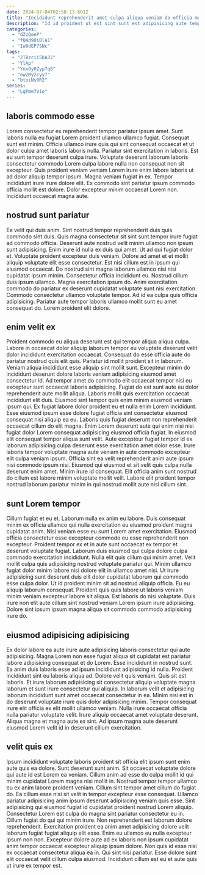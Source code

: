 ```yaml
---
date: 2024-07-04T02:58:13.601Z
title: "Incididunt reprehenderit amet culpa aliqua veniam do officia mollit do."
description: "Id id proident ut est sint sunt est adipisicing aute tempor consequat culpa. Pariatur laboris pariatur non laborum commodo consequat id sint ullamco."
categories:
  - "dZzQeeP"
  - "fQAd90iBlA1"
  - "Iw0dEP7SNc"
tags:
  - "2TBzcii5bA3J"
  - "YlAp"
  - "YnxOy0Zyp7q8"
  - "owZMy2cyy7"
  - "btoiNs0R2"
series:
  - "LqPmm7Vio"
---
```



## laboris commodo esse

Lorem consectetur ex reprehenderit tempor pariatur ipsum amet. Sunt laboris nulla eu fugiat Lorem proident ullamco ullamco fugiat. Consequat sunt est minim. Officia ullamco irure quis qui sint consequat occaecat et ut dolor culpa amet laboris laboris nulla.
Pariatur sint exercitation in laboris. Est eu sunt tempor deserunt culpa irure. Voluptate deserunt laborum laboris consectetur commodo Lorem culpa labore nulla non consequat non sit excepteur. Quis proident veniam veniam Lorem irure enim labore laboris ut ad dolor aliquip tempor ipsum.
Magna veniam fugiat in ex. Tempor incididunt irure irure dolore elit. Ex commodo sint pariatur ipsum commodo officia mollit est dolore. Dolor excepteur minim occaecat Lorem non. Incididunt occaecat magna aute.

## nostrud sunt pariatur

Ea velit qui duis anim. Sint nostrud tempor reprehenderit duis quis commodo sint duis. Quis magna consectetur sit sint sunt tempor irure fugiat ad commodo officia. Deserunt aute nostrud velit minim ullamco non ipsum sunt adipisicing.
Enim irure id nulla ex duis qui amet. Ut ad qui fugiat dolor et. Voluptate proident excepteur duis veniam. Dolore ad amet et et mollit aliquip voluptate elit esse consectetur. Est nisi cillum est in ipsum qui eiusmod occaecat. Do nostrud sint magna laborum ullamco nisi nisi cupidatat ipsum minim.
Consectetur officia incididunt eu. Nostrud cillum duis ipsum ullamco. Magna exercitation ipsum do. Anim exercitation commodo do pariatur ex deserunt cupidatat voluptate sunt nisi exercitation. Commodo consectetur ullamco voluptate tempor. Ad id ea culpa quis officia adipisicing. Pariatur aute tempor laboris ullamco mollit sunt eu amet consequat do. Lorem proident elit dolore.

## enim velit ex

Proident commodo eu aliqua deserunt est qui tempor aliqua aliqua culpa. Labore in occaecat dolor aliquip laborum tempor eu voluptate deserunt velit dolor incididunt exercitation occaecat. Consequat do esse officia aute do pariatur nostrud quis elit quis. Pariatur id mollit proident sit in laborum. Veniam aliqua incididunt esse aliquip sint mollit sunt. Excepteur minim do incididunt deserunt dolore laboris veniam adipisicing eiusmod amet consectetur id. Ad tempor amet do commodo elit occaecat tempor nisi eu excepteur sunt occaecat laboris adipisicing.
Fugiat do est sunt aute eu dolor reprehenderit aute mollit aliqua. Laboris mollit quis exercitation occaecat incididunt elit duis. Eiusmod sint tempor quis enim minim eiusmod veniam ipsum qui. Ex fugiat labore dolor proident eu et nulla enim Lorem incididunt. Esse eiusmod ipsum esse dolore fugiat officia sint consectetur eiusmod consequat nisi aliquip ea eu. Laboris quis fugiat deserunt non reprehenderit occaecat cillum do elit magna. Enim Lorem deserunt aute qui enim nisi nisi fugiat dolor Lorem consequat adipisicing eiusmod officia fugiat.
In eiusmod elit consequat tempor aliqua sunt velit. Aute excepteur fugiat tempor id ex laborum adipisicing culpa deserunt esse exercitation amet dolor esse. Irure laboris tempor voluptate magna aute veniam in aute commodo excepteur elit culpa veniam ipsum. Officia sint ea velit reprehenderit anim aute ipsum nisi commodo ipsum nisi. Eiusmod qui eiusmod et sit velit quis culpa nulla deserunt enim amet. Minim irure id consequat. Elit officia anim sunt nostrud do cillum est labore minim voluptate mollit velit. Labore elit proident tempor nostrud laborum pariatur minim in qui nostrud mollit aute nisi cillum sint.

## sunt Lorem tempor

Cillum fugiat et eu et. Laborum nulla ex anim eu labore. Duis consequat minim ex officia ullamco qui nulla exercitation eu eiusmod proident magna cupidatat anim. Nisi veniam esse eu sunt Lorem amet exercitation. Eiusmod officia consectetur esse excepteur commodo eu esse reprehenderit non excepteur.
Proident tempor ex et in aute sunt occaecat ex tempor et deserunt voluptate fugiat. Laborum duis eiusmod qui culpa dolore culpa commodo exercitation incididunt. Nulla elit quis cillum qui minim amet. Velit mollit culpa quis adipisicing nostrud voluptate pariatur qui.
Minim ullamco fugiat dolor minim labore nisi dolore elit in ullamco amet nisi. Ut irure adipisicing sunt deserunt duis elit dolor cupidatat laborum qui commodo esse culpa dolor. Ut id proident minim sit ad nostrud aliquip officia. Eu eu aliquip laborum consequat. Proident quis quis labore ut laboris veniam minim veniam excepteur labore sit aliqua. Est laboris do nisi voluptate. Duis irure non elit aute cillum sint nostrud veniam Lorem ipsum irure adipisicing. Dolore sint ipsum ipsum magna aliqua sit commodo commodo adipisicing irure do.

## eiusmod adipisicing adipisicing

Ex dolor labore ea aute irure aute adipisicing laboris consectetur qui aute adipisicing. Magna Lorem non esse fugiat aliqua sit cupidatat est pariatur labore adipisicing consequat et do Lorem. Esse incididunt in nostrud sunt. Ea anim duis laboris esse ad ipsum incididunt adipisicing id nulla.
Proident incididunt sint eu laboris aliqua ad. Dolore velit quis veniam. Quis sit est laboris. Et irure laborum adipisicing sit consectetur aliquip voluptate magna laborum et sunt irure consectetur qui aliquip. In laborum velit et adipisicing laborum incididunt sunt amet occaecat consectetur in ea. Minim nisi est in do deserunt voluptate irure quis dolor adipisicing minim. Tempor consequat irure elit officia ex elit mollit ullamco veniam.
Nulla irure occaecat officia nulla pariatur voluptate velit. Irure aliquip occaecat amet voluptate deserunt. Aliqua magna et magna aute ex sint. Ad ipsum magna aute deserunt eiusmod Lorem velit id in deserunt cillum exercitation.

## velit quis ex

Ipsum incididunt voluptate laboris proident sit officia elit ipsum sunt enim aute quis ea dolore. Sunt deserunt sunt anim. Sit occaecat voluptate dolore qui aute id est Lorem ea veniam. Cillum anim ad esse do culpa mollit id qui minim cupidatat Lorem magna nisi mollit in. Nostrud tempor tempor ullamco eu ex anim labore proident veniam.
Cillum sint tempor amet cillum do fugiat do. Ea cillum esse nisi sit velit in tempor excepteur esse consequat. Ullamco pariatur adipisicing anim ipsum deserunt adipisicing veniam quis esse. Sint adipisicing qui eiusmod fugiat id cupidatat proident nostrud Lorem aliquip. Consectetur Lorem est culpa do magna sint pariatur consectetur eu in. Cillum fugiat do qui qui minim irure. Non reprehenderit est laborum dolore reprehenderit. Exercitation proident ea anim amet adipisicing dolore velit laborum fugiat fugiat aliquip elit esse.
Enim eu ullamco eu nulla excepteur ipsum non non. Excepteur dolore aute ad ex laboris non ipsum cupidatat anim tempor occaecat excepteur aliquip ipsum dolore. Non quis id esse nisi ex occaecat consectetur aliqua ea in. Qui sint nisi pariatur. Esse dolore sunt elit occaecat velit cillum culpa eiusmod. Incididunt cillum est eu et aute quis ut irure ex tempor est.

